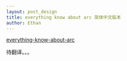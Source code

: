```yaml
---
layout: post_design  
title: everything know about arc 简体中文版本
author: Ethan
---
```


[everything-know-about-arc](http://www.learn-cocos2d.com/2011/11/everything-know-about-arc/)

待翻译。。。